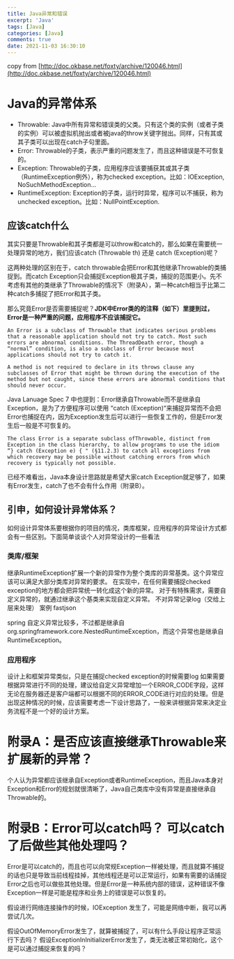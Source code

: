 ```yaml
---
title: Java异常和错误
excerpt: 'Java'
tags: [Java]
categories: [Java]
comments: true
date: 2021-11-03 16:30:10
---
```



copy from [http://doc.okbase.net/foxty/archive/120046.html](http://doc.okbase.net/foxty/archive/120046.html)


# Java的异常体系
- Throwable: Java中所有异常和错误类的父类。只有这个类的实例（或者子类的实例）可以被虚拟机抛出或者被java的throw关键字抛出。同样，只有其或其子类可以出现在catch子句里面。
- Error: Throwable的子类，表示严重的问题发生了，而且这种错误是不可恢复的。
- Exception: Throwable的子类，应用程序应该要捕获其或其子类（RuntimeException例外），称为checked exception。比如：IOException, NoSuchMethodException…
- RuntimeException: Exception的子类，运行时异常，程序可以不捕获，称为unchecked exception。比如：NullPointException.


## 应该catch什么

其实只要是Throwable和其子类都是可以throw和catch的，那么如果在需要统一处理异常的地方，我们应该catch (Throwable th) 还是 catch (Exception)呢？

这两种处理的区别在于，catch throwable会把Error和其他继承Throwable的类捕捉到。而catch Exception只会捕捉Exception极其子类，捕捉的范围更小。先不考虑有其他的类继承了Throwable的情况下（附录A），第一种catch相当于比第二种catch多捕捉了把Error和其子类。

那么究竟Error是否需要捕捉呢？**JDK中Error类的的注释（如下）里提到过，Error是一种严重的问题，应用程序不应该捕捉它。**

    An Error is a subclass of Throwable that indicates serious problems that a reasonable application should not try to catch. Most such errors are abnormal conditions. The ThreadDeath error, though a “normal” condition, is also a subclass of Error because most applications should not try to catch it.

    A method is not required to declare in its throws clause any subclasses of Error that might be thrown during the execution of the method but not caught, since these errors are abnormal conditions that should never occur.

Java Lanuage Spec 7 中也提到：Error继承自Throwable而不是继承自Exception，是为了方便程序可以使用 “catch (Exception)“来捕捉异常而不会把Error也捕捉在内，因为Exception发生后可以进行一些恢复工作的，但是Error发生后一般是不可恢复的。

    The class Error is a separate subclass ofThrowable, distinct from Exception in the class hierarchy, to allow programs to use the idiom “} catch (Exception e) { " (§11.2.3) to catch all exceptions from which recovery may be possible without catching errors from which recovery is typically not possible.

已经不难看出，Java本身设计思路就是希望大家catch Exception就足够了，如果有Error发生，catch了也不会有什么作用（附录B）。

## 引申，如何设计异常体系？

如何设计异常体系要根据你的项目的情况，类库框架，应用程序的异常设计方式都会有一些区别。下面简单谈谈个人对异常设计的一些看法

### 类库/框架

继承RuntimeException扩展一个新的异常作为整个类库的异常基类。这个异常应该可以满足大部分类库对异常的要求。
在实现中，在任何需要捕捉checked exception的地方都会把异常统一转化成这个新的异常。
对于有特殊需求，需要自定义异常的，就通过继承这个基类来实现自定义异常。
不对异常记录log（交给上层来处理）
案例
fastjson

spring
自定义异常比较多，不过都是继承自org.springframework.core.NestedRuntimeException，而这个异常也是继承自RuntimeException。

### 应用程序

设计上和框架异常类似，只是在捕捉checked exception的时候需要log
如果需要根据异常进行不同的处理，建议给自定义异常增加一个ERROR_CODE字段，这样无论在服务器还是客户端都可以根据不同的ERROR_CODE进行对应的处理。但是出现这种情况的时候，应该需要考虑一下设计思路了，一般来讲根据异常来决定业务流程不是一个好的设计方案。

# 附录A：是否应该直接继承Throwable来扩展新的异常？
个人认为异常都应该继承自Exception或者RuntimeException，而且Java本身对Exception和Error的规划就很清晰了，Java自己类库中没有异常是直接继承自Throwable的。

# 附录B：Error可以catch吗？ 可以catch了后做些其他处理吗？
Error是可以catch的，而且也可以向常规Exception一样被处理，而且就算不捕捉的话也只是导致当前线程挂掉，其他线程还是可以正常运行，如果有需要的话捕捉Error之后也可以做些其他处理。但是Error是一种系统内部的错误，这种错误不像Exception一样是可能是程序和业务上的错误是可以恢复的。

假设进行网络连接操作的时候，IOException 发生了，可能是网络中断，我可以再尝试几次。

假设OutOfMemoryError发生了，就算被捕捉了，可以有什么手段让程序正常运行下去吗？
假设ExceptionInInitializerError发生了，类无法被正常初始化，这个是可以通过捕捉来恢复的吗？